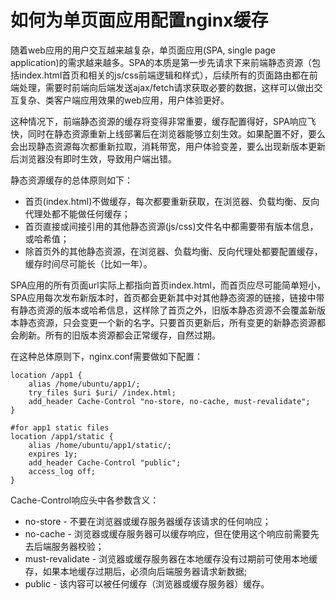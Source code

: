 # 如何为单页面应用配置nginx缓存

随着web应用的用户交互越来越复杂，单页面应用(SPA, single page application)的需求越来越多。SPA的本质是第一步先请求下来前端静态资源（包括index.html首页和相关的js/css前端逻辑和样式），后续所有的页面路由都在前端处理，需要时前端向后端发送ajax/fetch请求获取必要的数据，这样可以做出交互复杂、类客户端应用效果的web应用，用户体验更好。

这种情况下，前端静态资源的缓存将变得非常重要，缓存配置得好，SPA响应飞快，同时在静态资源重新上线部署后在浏览器能够立刻生效。如果配置不好，要么会出现静态资源每次都重新拉取，消耗带宽，用户体验变差，要么出现新版本更新后浏览器没有即时生效，导致用户端出错。

静态资源缓存的总体原则如下：

- 首页(index.html)不做缓存，每次都要重新获取，在浏览器、负载均衡、反向代理处都不能做任何缓存；
- 首页直接或间接引用的其他静态资源(js/css)文件名中都需要带有版本信息，或哈希值；
- 除首页外的其他静态资源，在浏览器、负载均衡、反向代理处都要配置缓存，缓存时间尽可能长（比如一年）。

SPA应用的所有页面url实际上都指向首页index.html，而首页应尽可能简单短小，SPA应用每次发布新版本时，首页都会更新其中对其他静态资源的链接，链接中带有静态资源的版本或哈希信息，这样除了首页之外，旧版本静态资源不会覆盖新版本静态资源，只会变更一个新的名字。只要首页更新后，所有变更的新静态资源都会刷新。所有的旧版本资源都会正常缓存，自然过期。

在这种总体原则下，nginx.conf需要做如下配置：

    location /app1 {
        alias /home/ubuntu/app1/;
        try_files $uri $uri/ /index.html;
        add_header Cache-Control "no-store, no-cache, must-revalidate";
    }

    #for app1 static files
    location /app1/static {
        alias /home/ubuntu/app1/static/;
        expires 1y;
        add_header Cache-Control "public";
        access_log off;
    }

Cache-Control响应头中各参数含义：
- no-store - 不要在浏览器或缓存服务器缓存该请求的任何响应；
- no-cache - 浏览器或缓存服务器可以缓存响应，但在使用这个响应前需要先去后端服务器校验；
- must-revalidate - 浏览器或缓存服务器在本地缓存没有过期前可使用本地缓存，如果本地缓存过期后，必须向后端服务器请求新数据;
- public - 该内容可以被任何缓存（浏览器或缓存服务器）缓存。
